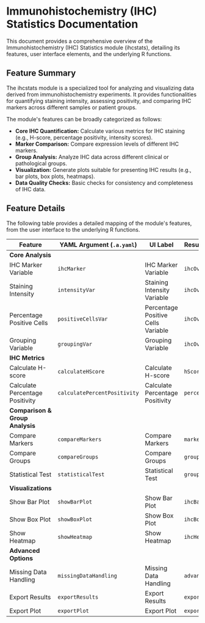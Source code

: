 # Immunohistochemistry (IHC) Statistics Documentation

This document provides a comprehensive overview of the Immunohistochemistry (IHC) Statistics module (ihcstats), detailing its features, user interface elements, and the underlying R functions.

## Feature Summary

The ihcstats module is a specialized tool for analyzing and visualizing data derived from immunohistochemistry experiments. It provides functionalities for quantifying staining intensity, assessing positivity, and comparing IHC markers across different samples or patient groups.

The module's features can be broadly categorized as follows:

*   **Core IHC Quantification:** Calculate various metrics for IHC staining (e.g., H-score, percentage positivity, intensity scores).
*   **Marker Comparison:** Compare expression levels of different IHC markers.
*   **Group Analysis:** Analyze IHC data across different clinical or pathological groups.
*   **Visualization:** Generate plots suitable for presenting IHC results (e.g., bar plots, box plots, heatmaps).
*   **Data Quality Checks:** Basic checks for consistency and completeness of IHC data.

## Feature Details

The following table provides a detailed mapping of the module's features, from the user interface to the underlying R functions.

| Feature                          | YAML Argument (`.a.yaml`)      | UI Label                               | Results Section (`.r.yaml`)         | R Function (`.b.R`)                  |
| -------------------------------- | ------------------------------ | -------------------------------------- | ----------------------------------- | ------------------------------------ |
| **Core Analysis**                |                                |                                        |                                     |                                      |
| IHC Marker Variable              | `ihcMarker`                    | IHC Marker Variable                    | `ihcOverview`                       | `.calculateIHCStats`                 |
| Staining Intensity               | `intensityVar`                 | Staining Intensity Variable            | `ihcOverview`                       | `.calculateIHCStats`                 |
| Percentage Positive Cells        | `positiveCellsVar`             | Percentage Positive Cells Variable     | `ihcOverview`                       | `.calculateIHCStats`                 |
| Grouping Variable                | `groupingVar`                  | Grouping Variable                      | `ihcOverview`                       | `.calculateIHCStats`                 |
| **IHC Metrics**                  |                                |                                        |                                     |                                      |
| Calculate H-score                | `calculateHScore`              | Calculate H-score                      | `hScoreResults`                     | `.calculateHScore`                   |
| Calculate Percentage Positivity  | `calculatePercentPositivity`   | Calculate Percentage Positivity        | `percentPositivityResults`          | `.calculatePercentPositivity`        |
| **Comparison & Group Analysis**  |                                |                                        |                                     |                                      |
| Compare Markers                  | `compareMarkers`               | Compare Markers                        | `markerComparison`                  | `.compareIHCMarkers`                 |
| Compare Groups                   | `compareGroups`                | Compare Groups                         | `groupComparison`                   | `.compareIHCGroups`                  |
| Statistical Test                 | `statisticalTest`              | Statistical Test                       | `groupComparison`                   | `.performStatisticalTest`            |
| **Visualizations**               |                                |                                        |                                     |                                      |
| Show Bar Plot                    | `showBarPlot`                  | Show Bar Plot                          | `ihcBarPlot`                        | `.plotIHCBarPlot`                    |
| Show Box Plot                    | `showBoxPlot`                  | Show Box Plot                          | `ihcBoxPlot`                        | `.plotIHCBoxPlot`                    |
| Show Heatmap                     | `showHeatmap`                  | Show Heatmap                           | `ihcHeatmap`                        | `.plotIHCHeatmap`                    |
| **Advanced Options**             |                                |                                        |                                     |                                      |
| Missing Data Handling            | `missingDataHandling`          | Missing Data Handling                  | `advancedOptions`                   | `.handleMissingData`                 |
| Export Results                   | `exportResults`                | Export Results                         | `exportOptions`                     | `.exportIHCResults`                  |
| Export Plot                      | `exportPlot`                   | Export Plot                            | `exportOptions`                     | `.exportIHCPlot`                     |